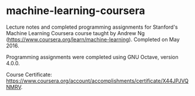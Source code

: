 # machine-learning-coursera
Lecture notes and completed programming assignments for Stanford's Machine Learning Coursera course taught by Andrew Ng (https://www.coursera.org/learn/machine-learning). Completed on May 2016.

Programming assignments were completed using GNU Octave, version 4.0.0.

Course Certificate: https://www.coursera.org/account/accomplishments/certificate/X44JPJVQNMRV.

